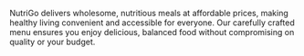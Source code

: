 NutriGo delivers wholesome, nutritious meals at affordable prices, making healthy living convenient and accessible for everyone. Our carefully crafted menu ensures you enjoy delicious, balanced food without compromising on quality or your budget.

